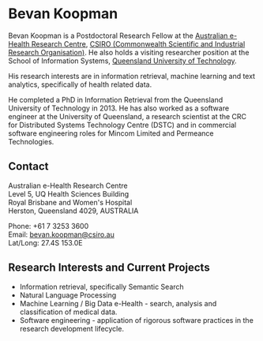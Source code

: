 # Bevan Koopman



Bevan Koopman is a Postdoctoral Research Fellow at the [Australian e-Health Research Centre](http://aehrc.com), [CSIRO (Commonwealth Scientific and Industrial Research Organisation)](http://csiro.au/). He also holds a visiting researcher position at the School of Information Systems, [Queensland University of Technology](http://www.qut.edu.au/).

His research interests are in information retrieval, machine learning and text analytics, specifically of health related data.

He completed a PhD in Information Retrieval from the Queensland University of Technology in 2013. He has also worked as a software engineer at the University of Queensland, a research scientist at the CRC for Distributed Systems Technology Centre (DSTC) and in commercial software engineering roles for Mincom Limited and Permeance Technologies.

## Contact

Australian e-Health Research Centre  
Level 5, UQ Health Sciences Building  
Royal Brisbane and Women's Hospital  
Herston, Queensland 4029, AUSTRALIA

Phone: +61 7 3253 3600  
Email: <bevan.koopman@csiro.au>  
Lat/Long: 27.4S 153.0E

## Research Interests and Current Projects

* Information retrieval, specifically Semantic Search
* Natural Language Processing
* Machine Learning / Big Data
e-Health - search, analysis and classification of medical data.
* Software engineering - application of rigorous software practices in the research development lifecycle.